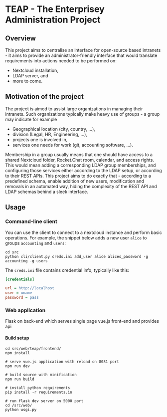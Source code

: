 # TEAP - The Enterprisey Administration Project


## Overview

This project aims to centralise an interface for open-source based intranets - it aims to provide an administrator-friendly interface that would translate requirements into actions needed to be performed on:

- Nextcloud installation,
- LDAP server, and
- more to come.


## Motivation of the project

The project is aimed to assist large organizations in managing their intranets.
Such organizations typically make heavy use of groups - a group may indicate for example

* Geographical location (city, country, ...),
* division (Legal, HR, Engineering, ...),
* projects one is involved in,
* services one needs for work (git, accounting software, ...).

Membership in a group usually means that one should have access to a shared Nextcloud folder, Rocket.Chat room, calendar, and access rights.
This would mean adding a corresponding LDAP group memberships, and configuring those services either according to the LDAP setup, or according to their REST APIs.
This project aims to do exactly that - according to a predefined schema, enable addition of new users, modification and removals in an automated way, hiding the complexity of the REST API and LDAP schemas behind a sleek interface.


## Usage

### Command-line client

You can use the client to connect to a nextcloud instance and perform basic operations.
For example, the snippet below adds a new user `alice` to groups `accounting` and `users`:

```
cd src
python cli/client.py creds.ini add_user alice alices_password -g accounting -g users
```

The `creds.ini` file contains credential info, typically like this:

```ini
[credentials]

url = http://localhost
user = uname
password = pass
```

### Web application

Flask on back-end which serves single page vue.js front-end and provides api

#### Build setup

```
cd src/web/teap/frontend/
npm install

# serve vue.js application with reload on 8081 port
npm run dev

# build source with minification
npm run build

# install python requirements
pip install -r requirements.in

# run flask dev server on 5000 port 
cd /src/web/
python wsgi.py

```
